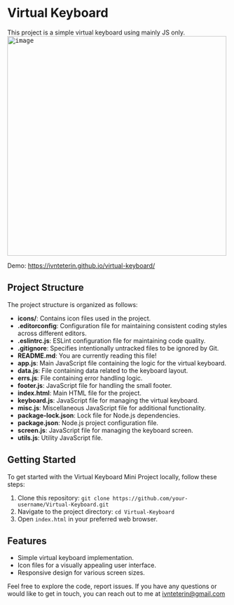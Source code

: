 # Virtual Keyboard

 This project is a simple virtual keyboard using mainly JS only.
 \
<kbd><img width="500" alt="image" src="https://github.com/ivnteterin/virtual-keyboard/assets/79375552/1db8f114-c241-45f4-ba26-adc75ff3d4cf"></kbd>

 Demo: https://ivnteterin.github.io/virtual-keyboard/
 

## Project Structure

The project structure is organized as follows:

- **icons/**: Contains icon files used in the project.
- **.editorconfig**: Configuration file for maintaining consistent coding styles across different editors.
- **.eslintrc.js**: ESLint configuration file for maintaining code quality.
- **.gitignore**: Specifies intentionally untracked files to be ignored by Git.
- **README.md**: You are currently reading this file!
- **app.js**: Main JavaScript file containing the logic for the virtual keyboard.
- **data.js**: File containing data related to the keyboard layout.
- **errs.js**: File containing error handling logic.
- **footer.js**: JavaScript file for handling the small footer.
- **index.html**: Main HTML file for the project.
- **keyboard.js**: JavaScript file for managing the virtual keyboard.
- **misc.js**: Miscellaneous JavaScript file for additional functionality.
- **package-lock.json**: Lock file for Node.js dependencies.
- **package.json**: Node.js project configuration file.
- **screen.js**: JavaScript file for managing the keyboard screen.
- **utils.js**: Utility JavaScript file.

## Getting Started

To get started with the Virtual Keyboard Mini Project locally, follow these steps:

1. Clone this repository: `git clone https://github.com/your-username/Virtual-Keyboard.git`
2. Navigate to the project directory: `cd Virtual-Keyboard`
3. Open `index.html` in your preferred web browser.

## Features

- Simple virtual keyboard implementation.
- Icon files for a visually appealing user interface.
- Responsive design for various screen sizes.

Feel free to explore the code, report issues. If you have any questions or would like to get in touch, you can reach out to me at ivnteterin@gmail.com
